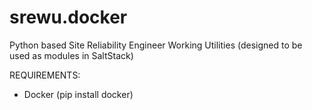 # srewu.docker
Python based Site Reliability Engineer Working Utilities (designed to be used as modules in SaltStack)

REQUIREMENTS:
* Docker (pip install docker)

